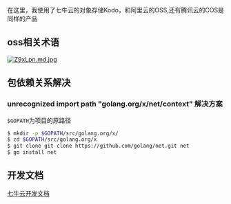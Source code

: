 在这里，我使用了七牛云的对象存储Kodo，和阿里云的OSS,还有腾讯云的COS是同样的产品
## oss相关术语
[![Z9xLpn.md.jpg](https://s2.ax1x.com/2019/06/23/Z9xLpn.md.jpg)](https://imgchr.com/i/Z9xLpn)

## 包依赖关系解决

### unrecognized import path "golang.org/x/net/context" 解决方案
`$GOPATH`为项目的原路径

```bash
$ mkdir -p $GOPATH/src/golang.org/x/
$ cd $GOPATH/src/golang.org/x
$ git clone git clone https://github.com/golang/net.git net
$ go install net
```
## 开发文档
[七牛云开发文档](https://github.com/qiniu/api.v7/wiki)
